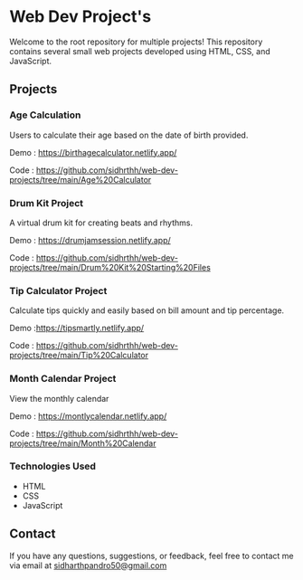 # Web Dev Project's
Welcome to the root repository for multiple projects! This repository contains several small web projects developed using HTML, CSS, and JavaScript.


## Projects 
### Age Calculation
Users to calculate their age based on the date of birth provided.

Demo : https://birthagecalculator.netlify.app/

Code : https://github.com/sidhrthh/web-dev-projects/tree/main/Age%20Calculator

### Drum Kit Project
A virtual drum kit for creating beats and rhythms.

Demo : https://drumjamsession.netlify.app/

Code : https://github.com/sidhrthh/web-dev-projects/tree/main/Drum%20Kit%20Starting%20Files

### Tip Calculator Project 
Calculate tips quickly and easily based on bill amount and tip percentage.

Demo :https://tipsmartly.netlify.app/

Code : https://github.com/sidhrthh/web-dev-projects/tree/main/Tip%20Calculator

### Month Calendar Project
View the monthly calendar

Demo : https://montlycalendar.netlify.app/

Code : https://github.com/sidhrthh/web-dev-projects/tree/main/Month%20Calendar


### Technologies Used
- HTML
- CSS
- JavaScript

## Contact
If you have any questions, suggestions, or feedback, feel free to contact me via email at sidharthpandro50@gmail.com


